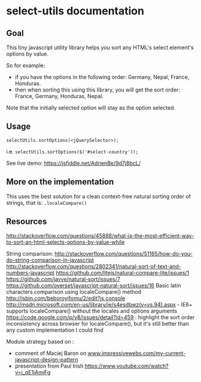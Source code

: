 # select-utils documentation

## Goal

This tiny javascript utility library helps you sort any HTML's select element's options by value.

So for example:
  - if you have the options in the following order: Germany, Nepal, France, Honduras.
  - then when sorting this using this library, you will get the sort order: France, Germany, Honduras, Nepal.

Note that the initially selected option will stay as the option selected.


## Usage

`selectUtils.sortOptions(<jQuerySelector>);`

i.e. `selectUtils.sortOptions($('#select-country'));`

See live demo: https://jsfiddle.net/AdrienBe/9d7j8bcL/


## More on the implementation

This uses the best solution for a clean context-free natural sorting order of strings, that is: `.localeCompare()`


## Resources

http://stackoverflow.com/questions/45888/what-is-the-most-efficient-way-to-sort-an-html-selects-options-by-value-while

String comparison:
  http://stackoverflow.com/questions/51165/how-do-you-do-string-comparison-in-javascript
  http://stackoverflow.com/questions/2802341/natural-sort-of-text-and-numbers-javascript
  https://github.com/litejs/natural-compare-lite/issues/1
  https://github.com/javve/natural-sort/issues/7
  https://github.com/overset/javascript-natural-sort/issues/16
  Basic latin characters comparison using localeCompare() method http://jsbin.com/beboroyifomu/2/edit?js,console
  http://msdn.microsoft.com/en-us/library/ie/s4esdbwz(v=vs.94).aspx - IE6+ supports localeCompare() without the locales and options arguments
  https://code.google.com/p/v8/issues/detail?id=459 : highlight the sort order inconsistency across browser for localeCompare(), but it's still better than any custom implementation I could find

Module strategy based on :
 - comment of Maciej Baron on www.impressivewebs.com/my-current-javascript-design-pattern
 - presentation from Paul Irish https://www.youtube.com/watch?v=i_qE1iAmjFg
